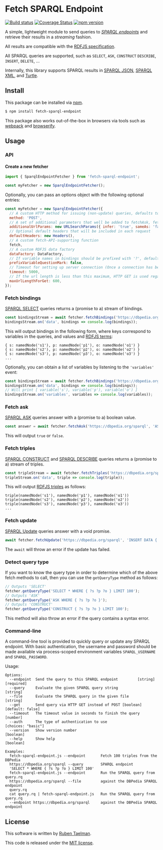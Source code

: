 # Fetch SPARQL Endpoint

[![Build status](https://github.com/rubensworks/fetch-sparql-endpoint.js/workflows/CI/badge.svg)](https://github.com/rubensworks/fetch-sparql-endpoint.js/actions?query=workflow%3ACI)
[![Coverage Status](https://coveralls.io/repos/github/rubensworks/fetch-sparql-endpoint.js/badge.svg?branch=master)](https://coveralls.io/github/rubensworks/fetch-sparql-endpoint.js?branch=master)
[![npm version](https://badge.fury.io/js/fetch-sparql-endpoint.svg)](https://www.npmjs.com/package/fetch-sparql-endpoint)

A simple, lightweight module to send queries to [_SPARQL endpoints_](https://www.w3.org/TR/sparql11-protocol/) and retrieve their results in a _streaming_ fashion.

All results are compatible with the [RDFJS specification](http://rdf.js.org/).

All SPARQL queries are supported, such as `SELECT`, `ASK`, `CONSTRUCT` `DESCRIBE`, `INSERT`, `DELETE`, ...

Internally, this library supports SPARQL results in
[SPARQL JSON](https://www.w3.org/TR/sparql11-results-json/),
[SPARQL XML](https://www.w3.org/TR/rdf-sparql-XMLres/),
and [Turtle](https://www.w3.org/TR/turtle/).

## Install

This package can be installed via [npm](https://www.npmjs.com/package/jsonld-context-parser).

```bash
$ npm install fetch-sparql-endpoint
```

This package also works out-of-the-box in browsers via tools such as [webpack](https://webpack.js.org/) and [browserify](http://browserify.org/).

## Usage

### API

#### Create a new fetcher

```js
import { SparqlEndpointFetcher } from 'fetch-sparql-endpoint';

const myFetcher = new SparqlEndpointFetcher();
```

Optionally, you can pass an options object with the following optional entries:
```js
const myFetcher = new SparqlEndpointFetcher({
  // A custom HTTP method for issuing (non-update) queries, defaults to POST. Update queries are always issued via POST.
  method: 'POST',
  // A set of additional parameters that well be added to fetchAsk, fetchBindings & fetchTriples requests
  additionalUrlParams: new URLSearchParams({ infer: 'true', sameAs: 'false' }),
  // Optional default headers that will be included in each request
  defaultHeaders: new Headers(),
  // A custom fetch-API-supporting function
  fetch,
  // A custom RDFJS data factory
  dataFactory: DataFactory,
  // If variable names in bindings should be prefixed with '?', defaults to false
  prefixVariableQuestionMark: false,
  // Timeout for setting up server connection (Once a connection has been made, and the response is being parsed, the timeout does not apply anymore).
  timeout: 5000,
  // If the url length is less than this maximum, HTTP GET is used regardless of the value of this.method, defaults to 0.
  maxUrlLengthForGet: 600,
});
```

### Fetch bindings

[SPARQL SELECT](https://www.w3.org/TR/rdf-sparql-query/#select) queries returns a (promise to a) stream of bindings.

```js
const bindingsStream = await fetcher.fetchBindings('https://dbpedia.org/sparql', 'SELECT * WHERE { ?s ?p ?o } LIMIT 100');
bindingsStream.on('data', bindings => console.log(bindings));
```

This will output bindings in the following form,
where keys correspond to variables in the queries,
and values and [RDFJS terms](http://rdf.js.org/#term-interface):
```
{ s: namedNode('s1'), p: namedNode('p1'), o: namedNode('o1') }
{ s: namedNode('s2'), p: namedNode('p2'), o: namedNode('o2') }
{ s: namedNode('s3'), p: namedNode('p3'), o: namedNode('o3') }
...
```

Optionally, you can obtain a list of variables by listening to the `'variables'` event:
```js
const bindingsStream = await fetcher.fetchBindings('https://dbpedia.org/sparql', 'SELECT * WHERE { ?s ?p ?o } LIMIT 100');
bindingsStream.on('data', bindings => console.log(bindings));
// Will print [ variable('s'), variable('p'), variable('o') ]
bindingsStream.on('variables', variables => console.log(variables));
```

### Fetch ask

[SPARQL ASK](https://www.w3.org/TR/rdf-sparql-query/#ask) queries answer with a (promise to a) boolean value.

```js
const answer = await fetcher.fetchAsk('https://dbpedia.org/sparql', 'ASK WHERE { ?s ?p ?o }');
```

This will output `true` or `false`.

### Fetch triples

[SPARQL CONSTRUCT](https://www.w3.org/TR/rdf-sparql-query/#construct) and [SPARQL DESCRIBE](https://www.w3.org/TR/rdf-sparql-query/#describe)
queries returns a (promise to a) stream of triples.

```js
const tripleStream = await fetcher.fetchTriples('https://dbpedia.org/sparql', 'CONSTRUCT { ?s ?p ?o } LIMIT 100');
tripleStream.on('data', triple => console.log(triple));
```

This will output [RDFJS triples](http://rdf.js.org/#triple-interface) as follows:
```
triple(namedNode('s1'), namedNode('p1'), namedNode('o1'))
triple(namedNode('s2'), namedNode('p2'), namedNode('o2'))
triple(namedNode('s3'), namedNode('p3'), namedNode('o3'))
...
```

### Fetch update

[SPARQL Update](https://www.w3.org/TR/sparql11-update/) queries answer with a void promise.

```js
await fetcher.fetchUpdate('https://dbpedia.org/sparql', 'INSERT DATA { <ex:s> <ex:p> <ex:o> }');
```

The `await` will throw an error if the update has failed.

### Detect query type

If you want to know the query type
in order to determine which of the above fetch methods to call,
then you can use the `getQueryType` method as follows:

```js
// Outputs 'SELECT'
fetcher.getQueryType('SELECT * WHERE { ?s ?p ?o } LIMIT 100');
// Outputs 'ASK'
fetcher.getQueryType('ASK WHERE { ?s ?p ?o }');
// Outputs 'CONSTRUCT'
fetcher.getQueryType('CONSTRUCT { ?s ?p ?o } LIMIT 100');
```

This method will also throw an error if the query contains a syntax error.

### Command-line

A command-line tool is provided to quickly query or update any SPARQL endpoint.
With basic authentication, the username and password should be made available
via process-scoped environment variables `SPARQL_USERNAME` and `SPARQL_PASSWORD`.

Usage:
```
Options:
  --endpoint  Send the query to this SPARQL endpoint         [string] [required]
  --query     Evaluate the given SPARQL query string                    [string]
  --file      Evaluate the SPARQL query in the given file               [string]
  --get       Send query via HTTP GET instead of POST [boolean] [default: false]
  --timeout   The timeout value in seconds to finish the query          [number]
  --auth      The type of authentication to use               [choices: "basic"]
  --version   Show version number                                      [boolean]
  --help      Show help                                                [boolean]

Examples:
  fetch-sparql-endpoint.js --endpoint       Fetch 100 triples from the DBPedia
  https://dbpedia.org/sparql --query        SPARQL endpoint
  'SELECT * WHERE { ?s ?p ?o } LIMIT 100'
  fetch-sparql-endpoint.js --endpoint       Run the SPARQL query from query.rq
  https://dbpedia.org/sparql --file         against the DBPedia SPARQL endpoint
  query.rq
  cat query.rq | fetch-sparql-endpoint.js   Run the SPARQL query from query.rq
  --endpoint https://dbpedia.org/sparql     against the DBPedia SPARQL endpoint
```

## License
This software is written by [Ruben Taelman](http://rubensworks.net/).

This code is released under the [MIT license](http://opensource.org/licenses/MIT).
